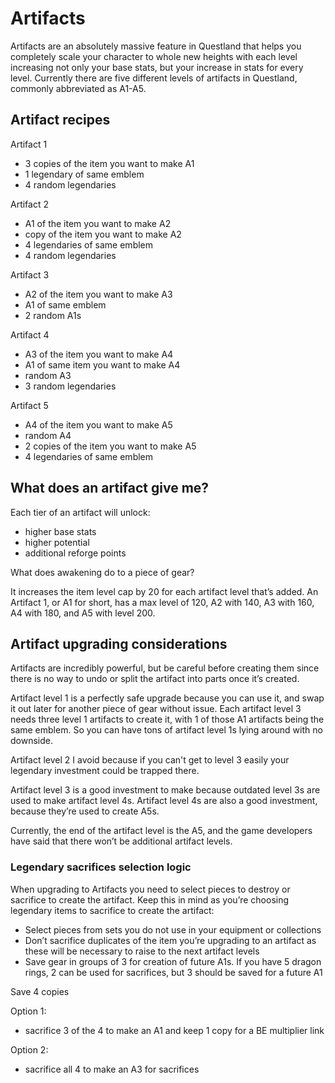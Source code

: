 # Artifacts
Artifacts are an absolutely massive feature in Questland that helps you completely scale your character to whole new heights with each level increasing not only your base stats, but your increase in stats for every level. Currently there are five different levels of artifacts in Questland, commonly abbreviated as A1-A5.

## Artifact recipes
Artifact 1

- 3 copies of the item you want to make A1
- 1 legendary of same emblem
- 4 random legendaries

Artifact 2

- A1 of the item you want to make A2
- copy of the item you want to make A2
- 4 legendaries of same emblem
- 4 random legendaries

Artifact 3

- A2 of the item you want to make A3
- A1 of same emblem
- 2 random A1s

Artifact 4

- A3 of the item you want to make A4
- A1 of same item you want to make A4
- random A3
- 3 random legendaries

Artifact 5

- A4 of the item you want to make A5
- random A4
- 2 copies of the item you want to make A5
- 4 legendaries of same emblem

## What does an artifact give me?
Each tier of an artifact will unlock:

- higher base stats
- higher potential
- additional reforge points

What does awakening do to a piece of gear?

It increases the item level cap by 20 for each artifact level that’s added. An Artifact 1, or A1 for short, has a max level of 120, A2 with 140, A3 with 160, A4 with 180, and A5 with level 200.

## Artifact upgrading considerations
Artifacts are incredibly powerful, but be careful before creating them since there is no way to undo or split the artifact into parts once it’s created.

Artifact level 1 is a perfectly safe upgrade because you can use it, and swap it out later for another piece of gear without issue. Each artifact level 3 needs three level 1 artifacts to create it, with 1 of those A1 artifacts being the same emblem. So you can have tons of artifact level 1s lying around with no downside.

Artifact level 2 I avoid because if you can't get to level 3 easily your legendary investment could be trapped there.

Artifact level 3 is a good investment to make because outdated level 3s are used to make artifact level 4s. Artifact level 4s are also a good investment, because they’re used to create A5s.

Currently, the end of the artifact level is the A5, and the game developers have said that there won’t be additional artifact levels.

### Legendary sacrifices selection logic
When upgrading to Artifacts you need to select pieces to destroy or sacrifice to create the artifact. Keep this in mind as you’re choosing legendary items to sacrifice to create the artifact:

- Select pieces from sets you do not use in your equipment or collections
- Don’t sacrifice duplicates of the item you’re upgrading to an artifact as these will be necessary to raise to the next artifact levels
- Save gear in groups of 3 for creation of future A1s. If you have 5 dragon rings, 2 can be used for sacrifices, but 3 should be saved for a future A1

Save 4 copies

Option 1:

- sacrifice 3 of the 4 to make an A1 and keep 1 copy for a BE multiplier link

Option 2:

- sacrifice all 4 to make an A3 for sacrifices